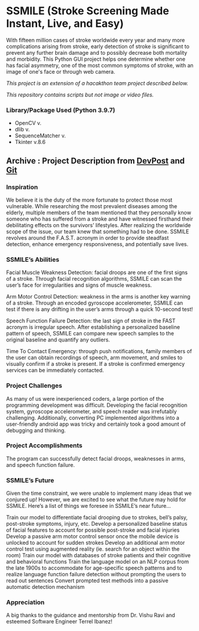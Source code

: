 # SSMILE (Stroke Screening Made Instant, Live, and Easy)

With fifteen million cases of stroke worldwide every year and many more complications arising from stroke, early detection of stroke is significant to prevent any further brain damage and to possibly decrease both mortality and morbidity. This Python GUI project helps one determine whether one has facial asymmetry, one of the most common symptoms of stroke, with an image of one's face or through web camera.

*This project is an extension of a hacakthon team project described below.*

*This repository contains scripts but not image or video files.* 

### Library/Package Used (Python 3.9.7)

* OpenCV v.
* dlib v.
* SequenceMatcher v.
* Tkinter v.8.6

## Archive : Project Description from [DevPost](https://devpost.com/software/ssmile) and [Git](https://github.com/we437b/SSMILE)

### Inspiration

We believe it is the duty of the more fortunate to protect those most vulnerable. While researching the most prevalent diseases among the elderly, multiple members of the team mentioned that they personally know someone who has suffered from a stroke and have witnessed firsthand their debilitating effects on the survivors’ lifestyles. After realizing the worldwide scope of the issue, our team knew that something had to be done. SSMILE revolves around the F.A.S.T. acronym in order to provide steadfast detection, enhance emergency responsiveness, and potentially save lives.

### SSMILE’s Abilities

Facial Muscle Weakness Detection: facial droops are one of the first signs of a stroke. Through facial recognition algorithms, SSMILE can scan the user’s face for irregularities and signs of muscle weakness.

Arm Motor Control Detection: weakness in the arms is another key warning of a stroke. Through an encoded gyroscope accelerometer, SSMILE can test if there is any drifting in the user’s arms through a quick 10-second test!

Speech Function Failure Detection: the last sign of stroke in the FAST acronym is irregular speech. After establishing a personalized baseline pattern of speech, SSMILE can compare new speech samples to the original baseline and quantify any outliers.

Time To Contact Emergency: through push notifications, family members of the user can obtain recordings of speech, arm movement, and smiles to visually confirm if a stroke is present. If a stroke is confirmed emergency services can be immediately contacted.

### Project Challenges

As many of us were inexperienced coders, a large portion of the programming development was difficult. Developing the facial recognition system, gyroscope accelerometer, and speech reader was irrefutably challenging. Additionally, converting PC implemented algorithms into a user-friendly android app was tricky and certainly took a good amount of debugging and thinking.

### Project Accomplishments

The program can successfully detect facial droops, weaknesses in arms, and speech function failure.

### SSMILE’s Future

Given the time constraint, we were unable to implement many ideas that we conjured up! However, we are excited to see what the future may hold for SSMILE. Here’s a list of things we foresee in SSMILE’s near future…

Train our model to differentiate facial drooping due to strokes, bell’s palsy, post-stroke symptoms, injury, etc.
Develop a personalized baseline status of facial features to account for possible post-stroke and facial injuries
Develop a passive arm motor control sensor once the mobile device is unlocked to account for sudden strokes
Develop an additional arm motor control test using augmented reality (ie. search for an object within the room)
Train our model with databases of stroke patients and their cognitive and behavioral functions
Train the language model on an NLP corpus from the late 1900s to accommodate for age-specific speech patterns and to realize language function failure detection without prompting the users to read out sentences
Convert prompted test methods into a passive automatic detection mechanism

### Appreciation

A big thanks to the guidance and mentorship from Dr. Vishu Ravi and esteemed Software Engineer Terrel Ibanez!


